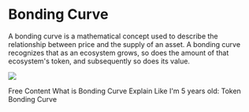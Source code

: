 # Bonding Curve

A bonding curve is a mathematical concept used to describe the relationship between price and the supply of an asset. A bonding curve recognizes that as an ecosystem grows, so does the amount of that ecosystem's token, and subsequently so does its value.

![](https://cdn-images-1.medium.com/fit/t/1600/480/1*AshH4YbvZqJGyHENdOON3w.jpeg)

<ResourceGroupTitle>Free Content</ResourceGroupTitle>
<BadgeLink colorScheme='yellow' badgeText='Read' href='https://phemex.com/academy/what-is-bonding-curve'>What is Bonding Curve</BadgeLink>
<BadgeLink badgeText='Watch' href='https://www.youtube.com/watch?v=14hH0dKktvc'>Explain Like I'm 5 years old: Token Bonding Curve</BadgeLink>
